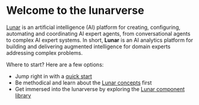 # Welcome to the lunarverse

[Lunar](https://lunarbase.ai/) is an artificial intelligence (AI) platform for creating, configuring, automating and coordinating AI expert agents, from conversational agents to complex AI expert systems. In short, **Lunar** is an AI analytics platform for building and delivering augmented intelligence for domain experts addressing complex problems.

Where to start? Here are a few options:

- Jump right in with a [quick start](./quickstart.md)
- Be methodical and learn about the [Lunar concepts](./concepts.md) first
- Get immersed into the lunarverse by exploring the [Lunar component library](./component.md)
